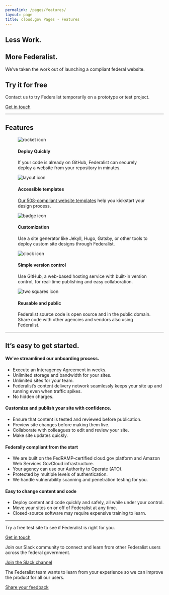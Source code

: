 ```yaml
---
permalink: /pages/features/
layout: page
title: cloud.gov Pages - Features
---
```


<section class="usa-section">
  <!-- <div class="site-welcome"> -->
    <div class="grid-row grid-gap">
      <div class="tablet:grid-col-8 margin-bottom-6">
        <h2>Less Work.</h2>
        <h2>More Federalist.</h2>
        <p class="usa-intro">We’ve taken the work out of launching a compliant federal website.</p>
      </div>
      <div class="tablet:grid-col-4 usa-section--dark">
        <h2>Try it for free</h2>
        <p class="usa-intro">Contact us to try Federalist temporarily on a prototype or test project.</p>
        <p><a class="usa-button" href="mailto:federalist-inquiries@gsa.gov?body=What%27s%20your%20name%3F%0A%0AWhat%20agency%20or%20office%20do%20you%20work%20for%3F%0A%0AWhat%27s%20your%20job%20title%20or%20role%3F%0A%0ATell%20us%20a%20little%20about%20your%20website%20project%20or%20your%20questions%20about%20federalist:%0A%0AIf%20you%27d%20like%20us%20to%20call%20you%2C%20what%27s%20your%20phone%20number%20and%20when%20might%20be%20a%20good%20time%3F%0A"> Get in touch</a></p>
      </div>
    </div>
  <!-- </div> -->
</section>
<hr />
<section class="usa-graphic-list usa-section">
  <a name="How it works"></a>
  <div class="grid-row grid-gap">
    <h2>Features</h2>
  </div>
  <div class="grid-row">
    <div class="grid-col-4">
      <figure class="figure">
        <img alt="rocket icon" src="{{site.baseurl}}/assets/pages/images/icons/icon-rocket-color.svg">
        <figcaption>
          <h4>Deploy Quickly</h4>
          <p>If your code is already on GitHub, Federalist can securely deploy a website from your repository in minutes.</p>
        </figcaption>
      </figure>
    </div> 
    <div class="grid-col-4">
      <figure class="figure">
        <img alt="layout icon"  src="{{site.baseurl}}/assets/pages/images/icons/icon-layout-color.svg">
        <figcaption>
          <h4>Accessible templates</h4>
          <p><a href="https://federalist.18f.gov/pages/using-federalist/templates/">Our 508-compliant website templates</a> help you kickstart your design process.</p>
        </figcaption>
      </figure>
    </div>
    <div class="grid-col-4">
      <figure class="figure">
        <img alt="badge icon" src="{{site.baseurl}}/assets/pages/images/icons/icon-badge-color.svg">
        <figcaption>
          <h4>Customization</h4>
          <p>Use a site generator like Jekyll, Hugo, Gatsby, or other tools to deploy custom site designs through Federalist.</p>
        </figcaption>
      </figure>
    </div>
  </div>
  <div class="grid-row">
    <div class="grid-col-4">
      <figure class="figure">
        <img alt="clock icon" src="{{site.baseurl}}/assets/pages/images/icons/icon-clockback-color.svg">
        <figcaption>
          <h4>Simple version control</h4>
          <p>Use GitHub, a web-based hosting service with built-in version control, for real-time publishing and easy collaboration.</p>
        </figcaption>
      </figure>
    </div> 
    <div class="grid-col-4">
      <figure class="figure">
        <img alt="two squares icon" src="{{site.baseurl}}/assets/pages/images/icons/icon-two-squares-color.svg">
        <figcaption>
          <h4>Reusable and public</h4>
          <p>Federalist source code is open source and in the public domain. Share code with other agencies and vendors also using Federalist.</p>
        </figcaption>
      </figure>
    </div>
  </div>
</section>
<hr />
<section class="usa-section">
  <div class="grid-row grid-gap">
    <div class="tablet:grid-col-7 usa-prose">
      <h2>It’s easy to get started.</h2>
    </div>
  </div>
  <div class="grid-row grid-gap margin-top-4">
    <div class="tablet:grid-col-6 usa-prose">
      <h4>We’ve streamlined our onboarding process.</h4>
      <ul class="column-single">
        <li>Execute an Interagency Agreement in weeks.</li>
        <li>Unlimited storage and bandwidth for your sites.</li>
        <li>Unlimited sites for your team.</li>
        <li>Federalist’s content delivery network seamlessly keeps your site up and running even when traffic spikes.</li>
        <li>No hidden charges.</li>
      </ul>
    </div>
    <div class="tablet:grid-col-6 usa-prose">
      <h4>Customize and publish your site with confidence.</h4>
      <ul class="column-single">
        <li>Ensure that content is tested and reviewed before publication.</li>
        <li>Preview site changes before making them live.</li>
        <li>Collaborate with colleagues to edit and review your site.</li>
        <li>Make site updates quickly.</li>
      </ul>
    </div>
  </div>
  <div class="grid-row grid-gap margin-top-4">
    <div class="tablet:grid-col-6 usa-prose">
      <h4>Federally compliant from the start</h4>
      <ul class="column-single">
        <li>We are built on the FedRAMP-certified cloud.gov platform and Amazon Web Services GovCloud infrastructure.</li>
        <li>Your agency can use our Authority to Operate (ATO).</li>
        <li>Protected by multiple levels of authentication.</li>
        <li>We handle vulnerability scanning and penetration testing for you.</li>
      </ul>
    </div>
    <div class="tablet:grid-col-6 usa-prose">
      <h4>Easy to change content and code</h4>
      <ul class="column-single">
        <li>Deploy content and code quickly and safely, all while under your control.</li>
        <li>Move your sites on or off of Federalist at any time.</li>
        <li>Closed-source software may require expensive training to learn.</li>
      </ul>
    </div>
  </div>
</section>
<hr />
<section class="usa-section">
  <div class="grid-row">
    <div class="tablet:grid-col-4">
      <p>Try a free test site to see if Federalist is right for you.</p>
      <a class="usa-button callout-inline" href="mailto:federalist-inquiries@gsa.gov?body=What%27s%20your%20name%3F%0A%0AWhat%20agency%20or%20office%20do%20you%20work%20for%3F%0A%0AWhat%27s%20your%20job%20title%20or%20role%3F%0A%0ATell%20us%20a%20little%20about%20your%20website%20project%20or%20your%20questions%20about%20federalist:%0A%0AIf%20you%27d%20like%20us%20to%20call%20you%2C%20what%27s%20your%20phone%20number%20and%20when%20might%20be%20a%20good%20time%3F%0A">Get in touch</a>
    </div>
    <div class="tablet:grid-col-4">
      <p>Join our Slack community to connect and learn from other Federalist users across the federal government.</p>
      <a class="usa-button" href="https://chat.18f.gov/">Join the Slack channel</a>
    </div>
    <div class="tablet:grid-col-4">
      <p>The Federalist team wants to learn from your experience so we can improve the product for all our users.</p>
      <a class="usa-button" href="mailto:federalist-inquiries@gsa.gov">Share your feedback</a>
    </div>
  </div>
</section>

